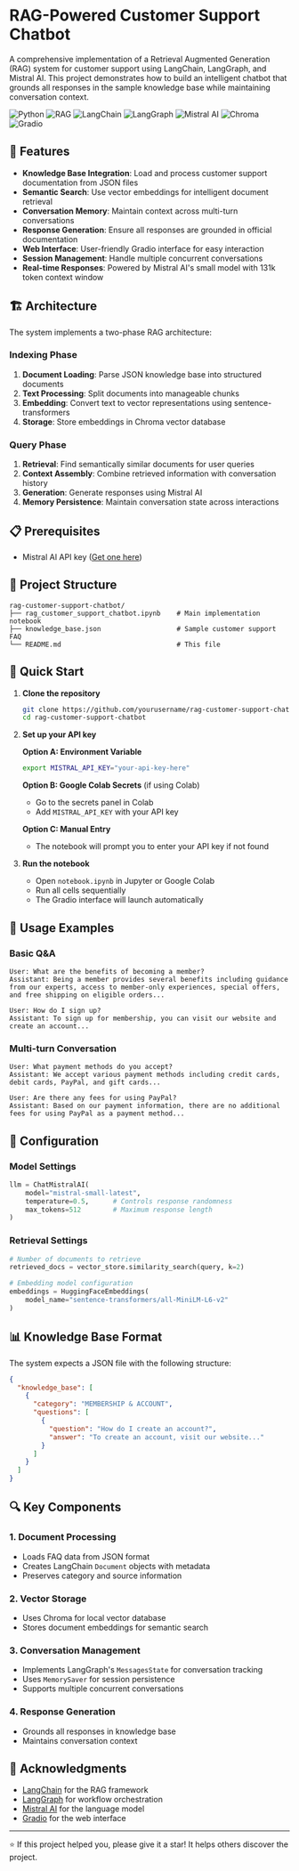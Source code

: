 # RAG-Powered Customer Support Chatbot

A comprehensive implementation of a Retrieval Augmented Generation (RAG) system for customer support using LangChain, LangGraph, and Mistral AI. This project demonstrates how to build an intelligent chatbot that grounds all responses in the sample knowledge base while maintaining conversation context.

![Python](https://img.shields.io/badge/python-3.8+-blue?logo=python&logoColor=white)
![RAG](https://img.shields.io/badge/technique-RAG-red)
![LangChain](https://img.shields.io/badge/powered%20by-LangChain-blue)
![LangGraph](https://img.shields.io/badge/orchestrated%20with-LangGraph-green)
![Mistral AI](https://img.shields.io/badge/LLM-Mistral%20AI-orange)
![Chroma](https://img.shields.io/badge/vector%20db-Chroma-purple)
![Gradio](https://img.shields.io/badge/interface-Gradio-orange?logo=gradio&logoColor=white)


## 🚀 Features

- **Knowledge Base Integration**: Load and process customer support documentation from JSON files
- **Semantic Search**: Use vector embeddings for intelligent document retrieval
- **Conversation Memory**: Maintain context across multi-turn conversations
- **Response Generation**: Ensure all responses are grounded in official documentation
- **Web Interface**: User-friendly Gradio interface for easy interaction
- **Session Management**: Handle multiple concurrent conversations
- **Real-time Responses**: Powered by Mistral AI's small model with 131k token context window

## 🏗️ Architecture

The system implements a two-phase RAG architecture:

### Indexing Phase
1. **Document Loading**: Parse JSON knowledge base into structured documents
2. **Text Processing**: Split documents into manageable chunks
3. **Embedding**: Convert text to vector representations using sentence-transformers
4. **Storage**: Store embeddings in Chroma vector database

### Query Phase
1. **Retrieval**: Find semantically similar documents for user queries
2. **Context Assembly**: Combine retrieved information with conversation history
3. **Generation**: Generate responses using Mistral AI 
4. **Memory Persistence**: Maintain conversation state across interactions

## 📋 Prerequisites

- Mistral AI API key ([Get one here](https://docs.mistral.ai/getting-started/quickstart/))

## 📁 Project Structure

```
rag-customer-support-chatbot/
├── rag_customer_support_chatbot.ipynb    # Main implementation notebook
├── knowledge_base.json                   # Sample customer support FAQ
└── README.md                             # This file
```

## 🚀 Quick Start

1. **Clone the repository**
   ```bash
   git clone https://github.com/yourusername/rag-customer-support-chatbot.git
   cd rag-customer-support-chatbot
   ```

2. **Set up your API key**

   **Option A: Environment Variable**
   ```bash
   export MISTRAL_API_KEY="your-api-key-here"
   ```

   **Option B: Google Colab Secrets** (if using Colab)
   - Go to the secrets panel in Colab
   - Add `MISTRAL_API_KEY` with your API key

   **Option C: Manual Entry**
   - The notebook will prompt you to enter your API key if not found

3. **Run the notebook**
   - Open `notebook.ipynb` in Jupyter or Google Colab
   - Run all cells sequentially
   - The Gradio interface will launch automatically

## 📝 Usage Examples

### Basic Q&A
```
User: What are the benefits of becoming a member?
Assistant: Being a member provides several benefits including guidance from our experts, access to member-only experiences, special offers, and free shipping on eligible orders...

User: How do I sign up?
Assistant: To sign up for membership, you can visit our website and create an account...
```

### Multi-turn Conversation
```
User: What payment methods do you accept?
Assistant: We accept various payment methods including credit cards, debit cards, PayPal, and gift cards...

User: Are there any fees for using PayPal?
Assistant: Based on our payment information, there are no additional fees for using PayPal as a payment method...
```

## 🔧 Configuration

### Model Settings
```python
llm = ChatMistralAI(
    model="mistral-small-latest",
    temperature=0.5,      # Controls response randomness
    max_tokens=512        # Maximum response length
)
```

### Retrieval Settings
```python
# Number of documents to retrieve
retrieved_docs = vector_store.similarity_search(query, k=2)

# Embedding model configuration
embeddings = HuggingFaceEmbeddings(
    model_name="sentence-transformers/all-MiniLM-L6-v2"
)
```

## 📊 Knowledge Base Format

The system expects a JSON file with the following structure:

```json
{
  "knowledge_base": [
    {
      "category": "MEMBERSHIP & ACCOUNT",
      "questions": [
        {
          "question": "How do I create an account?",
          "answer": "To create an account, visit our website..."
        }
      ]
    }
  ]
}
```

## 🔍 Key Components

### 1. Document Processing
- Loads FAQ data from JSON format
- Creates LangChain `Document` objects with metadata
- Preserves category and source information

### 2. Vector Storage
- Uses Chroma for local vector database
- Stores document embeddings for semantic search

### 3. Conversation Management
- Implements LangGraph's `MessagesState` for conversation tracking
- Uses `MemorySaver` for session persistence
- Supports multiple concurrent conversations

### 4. Response Generation
- Grounds all responses in knowledge base
- Maintains conversation context

## 🙏 Acknowledgments

- [LangChain](https://python.langchain.com/) for the RAG framework
- [LangGraph](https://langchain-ai.github.io/langgraph/) for workflow orchestration
- [Mistral AI](https://docs.mistral.ai/getting-started/quickstart/) for the language model
- [Gradio](https://www.gradio.app/docs/) for the web interface

---

⭐ If this project helped you, please give it a star! It helps others discover the project.
